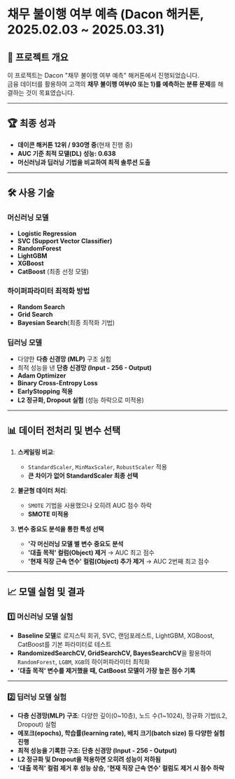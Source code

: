 # 채무 불이행 여부 예측 (Dacon 해커톤, 2025.02.03 ~ 2025.03.31)

## 📌 프로젝트 개요
이 프로젝트는 Dacon "채무 불이행 여부 예측" 해커톤에서 진행되었습니다.  
금융 데이터를 활용하여 고객의 **채무 불이행 여부(0 또는 1)를 예측하는 분류 문제**를 해결하는 것이 목표였습니다.  

---

## 🏆 최종 성과
- **데이콘 해커톤 12위 / 930명 중**(현재 진행 중)
- **AUC 기준 최적 모델(DL) 성능: 0.638**
- **머신러닝과 딥러닝 기법을 비교하여 최적 솔루션 도출**

---

## 🛠 사용 기술
### 머신러닝 모델
- **Logistic Regression**
- **SVC (Support Vector Classifier)**
- **RandomForest**
- **LightGBM**
- **XGBoost**
- **CatBoost** (최종 선정 모델)

### 하이퍼파라미터 최적화 방법
- **Random Search**
- **Grid Search**
- **Bayesian Search**(최종 최적화 기법)

### 딥러닝 모델
- 다양한 **다층 신경망 (MLP)** 구조 실험
- 최적 성능을 낸 **단층 신경망 (Input - 256 - Output)**
- **Adam Optimizer**
- **Binary Cross-Entropy Loss**
- **EarlyStopping 적용**
- **L2 정규화, Dropout 실험** (성능 하락으로 미적용)

---

## 📊 데이터 전처리 및 변수 선택
1. **스케일링 비교**:  
   - `StandardScaler`, `MinMaxScaler`, `RobustScaler` 적용  
   - **큰 차이가 없어 StandardScaler 최종 선택**  

2. **불균형 데이터 처리**:  
   - `SMOTE` 기법을 사용했으나 오히려 AUC 점수 하락  
   - **SMOTE 미적용**  

3. **변수 중요도 분석을 통한 특성 선택**
   - **'각 머신러닝 모델 별 변수 중요도 분석**
   - **'대출 목적' 컬럼(Object) 제거** → AUC 최고 점수  
   - **'현재 직장 근속 연수' 컬럼(Object) 추가 제거** → AUC 2번째 최고 점수  

---

## 📈 모델 실험 및 결과

### 1️⃣ 머신러닝 모델 실험  
- **Baseline 모델**로 로지스틱 회귀, SVC, 랜덤포레스트, LightGBM, XGBoost, CatBoost를 기본 파라미터로 테스트  
- **RandomizedSearchCV, GridSearchCV, BayesSearchCV**을 활용하여 `RandomForest`, `LGBM`, `XGB`의 하이퍼파라미터 최적화  
- **'대출 목적' 변수를 제거했을 때, CatBoost 모델이 가장 높은 점수 기록**  

---

### 2️⃣ 딥러닝 모델 실험  
- **다층 신경망(MLP) 구조**: 다양한 깊이(0~10층), 노드 수(1~1024), 정규화 기법(L2, Dropout) 실험  
- **에포크(epochs), 학습률(learning rate), 배치 크기(batch size) 등 다양한 실험 진행**  
- **최적 성능을 기록한 구조: 단층 신경망 (Input - 256 - Output)**
- **L2 정규화 및 Dropout을 적용하면 오히려 성능이 저하됨**  
- **'대출 목적' 컬럼 제거 후 성능 상승, '현재 직장 근속 연수' 컬럼도 제거 시 점수 하락**  
